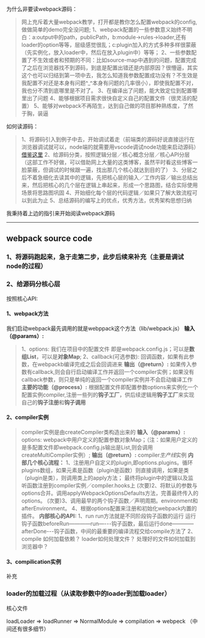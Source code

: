 为什么非要读webpack源码：
> 网上充斥着大量webpack教学，打开都是教你怎么配置webpack的config,做做简单的demo完全没问题;
> 1、webpack配置的一些参数意义始终不明白：a:output中的path，publicPath，b:module->rules->loader,还有loader的option等等，层级感觉很乱；c:plugin加入的方式多种多样很蒙蔽（先实例化，放入loader中，然后在放入plugin中）等等；
> 2、一些参数配置了不生效或者和预期的不同：比如source-map中遇到的问题，配置完成了之后在浏览器找不到源码，到底是配置出错还是内部原因？很懵逼，其实这个也可以归结到第一项中去，我怎么知道我参数配置成功没有？不生效是我配置不对还是本身有问题^_^本身有问题的几率很小），即使我配置不对，我也分不清到底哪里是不对了。
> 3、在编译出了问题，能大致定位到配置哪里出了问题
> 4、能够根据项目需求很快自定义自己的配置文件（很灵活的配置）
> 5、能够对webpack不再陌生，达到自己做的项目那种熟练度，了然于胸，装逼

如何读源码：
> 1、将源码引入到例子中去，开始调试着走（前端类的源码好说直接运行在浏览器调试就可以，node端的就需要用vscode调试node功能来启动源码）[借鉴这里]("https://juejin.im/post/5dc01199f265da4d12067ebe")
> 2、给源码分类，按照逻辑分层／核心概念分层／核心API分层（这部工作不好做，可以借助网上大量的这类博客，虽然平时看这些博客一脸蒙蔽，但调试的时候跟一遍，找出那几个核心就达到目的了）
> 3、分层之后不着急细化去读其中的逻辑，先把核心层的输入／工作内容／输出总结出来，然后把核心的几个层在逻辑上串起来，形成一个思路图，结合实际使用场景将思路图巩固
> 4、开始细化每个层的代码逻辑／如果只了解大致流程可以到此为止
> 5、总结源码的编写上的优点，优秀方法，优秀架构思想归纳

我秉持着上边的指引来开始阅读webpack源码

---


## webpack source code
### 1、将源码跑起来，急于走第二步，此步后续来补充（主要是调试node的过程）

### 2、给源码分核心层
按照核心API:
#### 1、webpack方法
 我们启动webpack最先调用的就是webppack这个方法（lib/webpack.js）
 **输入（@params）:**
 > 1、options: 我们在项目中的配置文件 即是webpack.config.js；可以是**数组List**，可以是**对象Map**;
 > 2、callback(可选参数): 回调函数，如果有此参数，在webpackb编译完成之后会回调进来
 **输出（@return）:**
 > 如果传入参数有callback,则会自行启动编译工作并返回一个compiler实例；如果没有callback参数，则只是单纯的返回一个compiler实例并不会启动编译工作
 **主要的功能（@process）:**
 > 根据配置文件即配置参数options来实例化一个配置实例compiler,注册一些列的**钩子工厂**，供后续逻辑用**钩子工厂**来实现自己的**钩子注册**和**钩子调用**
#### 2、compiler实例
> compiler实例是由createCompiler类构造出来的
**输入（@params）:**
> options: webpack中用户定义的配置参数对象Map；（注：如果用户定义的是多配置文件即webpack.config.js输出是List,则会调用createMultiCompiler实例）;
**输出（@return）:**
> compiler*生产线*实例
**内部几个核心流程：**
> 1、注册用户自定义的plugin,即options.plugins。循环plugins数组，如果元素是函数（plugin是函数）则直接调用，如果是类（plugin是类），则调用类上的apply方法；
> 最终将plugin中的逻辑以及监听函数注册到compiler实例／compiler.hooks上
> (次要)2、将默认的参数与options合并。调用applyWebpackOptionsDefaults方法，完善最终传入的options。
> (次要)3、调用最早的两个钩子函数／声明周期。environment和afterEnvironment。
> 4、根据options配置来注册和初始化webpack内置的插件。
**内部核心的API:**
1、run
> run方法就是不同阶段钩子函数的运行
> 运行钩子函数beforeRun————run—---钩子函数，最后运行done————afterDone---钩子函数，中间的最重要的编译流程交给compile方法了
2、compile
> 如何加载依赖？
> loader如何处理文件？
> 处理好的文件如何加载到浏览器中？
#### 3、compilication实例












补充
### loader的加载过程（从读取参数中的loader到加载loader）

核心文件

loadLoader => loadRunner => NormalModule => compilation => webpeck （中间还有很多细节）
